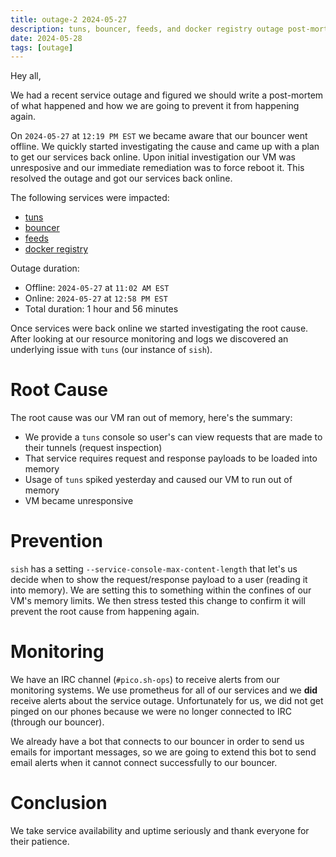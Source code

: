 ```yaml
---
title: outage-2 2024-05-27
description: tuns, bouncer, feeds, and docker registry outage post-mortem
date: 2024-05-28
tags: [outage]
---
```


Hey all,

We had a recent service outage and figured we should write a post-mortem of what
happened and how we are going to prevent it from happening again.

On `2024-05-27` at `12:19 PM EST` we became aware that our bouncer went offline.
We quickly started investigating the cause and came up with a plan to get our
services back online. Upon initial investigation our VM was unresposive and our
immediate remediation was to force reboot it. This resolved the outage and got
our services back online.

The following services were impacted:

- [tuns](https://pico.sh/tuns)
- [bouncer](https://pico.sh/irc)
- [feeds](https://pico.sh/feeds)
- [docker registry](https://pico.sh/imgs)

Outage duration:

- Offline: `2024-05-27` at `11:02 AM EST`
- Online: `2024-05-27` at `12:58 PM EST`
- Total duration: 1 hour and 56 minutes

Once services were back online we started investigating the root cause. After
looking at our resource monitoring and logs we discovered an underlying issue
with `tuns` (our instance of `sish`).

# Root Cause

The root cause was our VM ran out of memory, here's the summary:

- We provide a `tuns` console so user's can view requests that are made to their
  tunnels (request inspection)
- That service requires request and response payloads to be loaded into memory
- Usage of `tuns` spiked yesterday and caused our VM to run out of memory
- VM became unresponsive

# Prevention

`sish` has a setting `--service-console-max-content-length` that let's us decide
when to show the request/response payload to a user (reading it into memory). We
are setting this to something within the confines of our VM's memory limits. We
then stress tested this change to confirm it will prevent the root cause from
happening again.

# Monitoring

We have an IRC channel (`#pico.sh-ops`) to receive alerts from our monitoring
systems. We use prometheus for all of our services and we **did** receive alerts
about the service outage. Unfortunately for us, we did not get pinged on our
phones because we were no longer connected to IRC (through our bouncer).

We already have a bot that connects to our bouncer in order to send us emails
for important messages, so we are going to extend this bot to send email alerts
when it cannot connect successfully to our bouncer.

# Conclusion

We take service availability and uptime seriously and thank everyone for their
patience.
